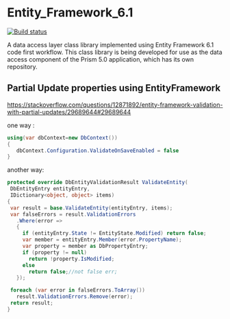 Entity_Framework_6.1 
===============
[![Build status](https://ci.appveyor.com/api/projects/status/mu159os1wcfembx0?svg=true)](https://ci.appveyor.com/project/huoxudong125/hqf-tutorial-entityframework-6-1)    


A data access layer class library implemented using Entity Framework 6.1 code first workflow.
 This class library is being developed for use as the data access component of the Prism 5.0 application, which has its own repository.



 ## Partial Update properties using EntityFramework

 https://stackoverflow.com/questions/12871892/entity-framework-validation-with-partial-updates/29689644#29689644

 one way :

 ``` csharp
 using(var dbContext=new DbContext())
 {
	dbContext.Configuration.ValidateOnSaveEnabled = false
 }

 ```
 another way:

 ``` csharp
 protected override DbEntityValidationResult ValidateEntity(
  DbEntityEntry entityEntry,
  IDictionary<object, object> items)
{
  var result = base.ValidateEntity(entityEntry, items);
  var falseErrors = result.ValidationErrors
    .Where(error =>
    {
      if (entityEntry.State != EntityState.Modified) return false;
      var member = entityEntry.Member(error.PropertyName);
      var property = member as DbPropertyEntry;
      if (property != null)
        return !property.IsModified;
      else
        return false;//not false err;
    });

  foreach (var error in falseErrors.ToArray())
    result.ValidationErrors.Remove(error);
  return result;
}

 ```
